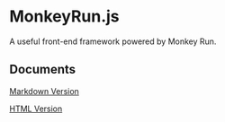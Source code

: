 MonkeyRun.js
======================================================

A useful front-end framework powered by Monkey Run.

Documents
------------------------------------------------------

[Markdown Version](https://github.com/MonkeyRun/monkey-run.js/blob/master/docs/api.md)

[HTML Version](https://monkeyrun.github.io/monkey-run.js/index.html)
